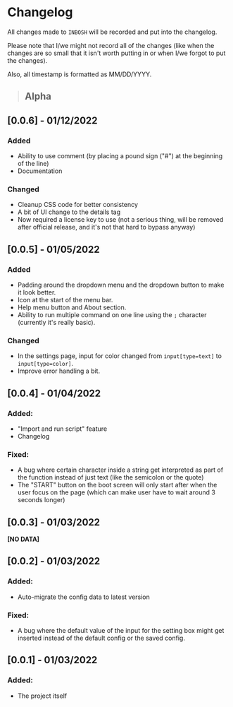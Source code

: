 # Changelog
All changes made to `INBOSH` will be recorded and put into the changelog.

Please note that I/we might not record all of the changes (like when the changes are so small that it isn't worth putting in or when I/we forgot to put the changes).

Also, all timestamp is formatted as MM/DD/YYYY.

> ## **Alpha**
## [0.0.6] - 01/12/2022
### Added
 - Ability to use comment (by placing a pound sign ("#") at the beginning of the line)
 - Documentation

### Changed
 - Cleanup CSS code for better consistency
 - A bit of UI change to the details tag
 - Now required a license key to use (not a serious thing, will be removed after official release, and it's not that hard to bypass anyway)

## [0.0.5] - 01/05/2022
### Added
 - Padding around the dropdown menu and the dropdown button to make it look better.
 - Icon at the start of the menu bar.
 - Help menu button and About section.
 - Ability to run multiple command on one line using the `;` character (currently it's really basic).

### Changed
 - In the settings page, input for color changed from `input[type=text]` to `input[type=color]`.
 - Improve error handling a bit.

## [0.0.4] - 01/04/2022
### Added:
 - "Import and run script" feature
 - Changelog

### Fixed:
 - A bug where certain character inside a string get interpreted as part of the function instead of just text (like the semicolon or the quote)
 - The "START" button on the boot screen will only start after when the user focus on the page (which can make user have to wait around 3 seconds longer)

## [0.0.3] - 01/03/2022
**[NO DATA]**

## [0.0.2] - 01/03/2022
### Added:
 - Auto-migrate the config data to latest version
### Fixed:
 - A bug where the default value of the input for the setting box might get inserted instead of the default config or the saved config.

## [0.0.1] - 01/03/2022
### Added:
 - The project itself